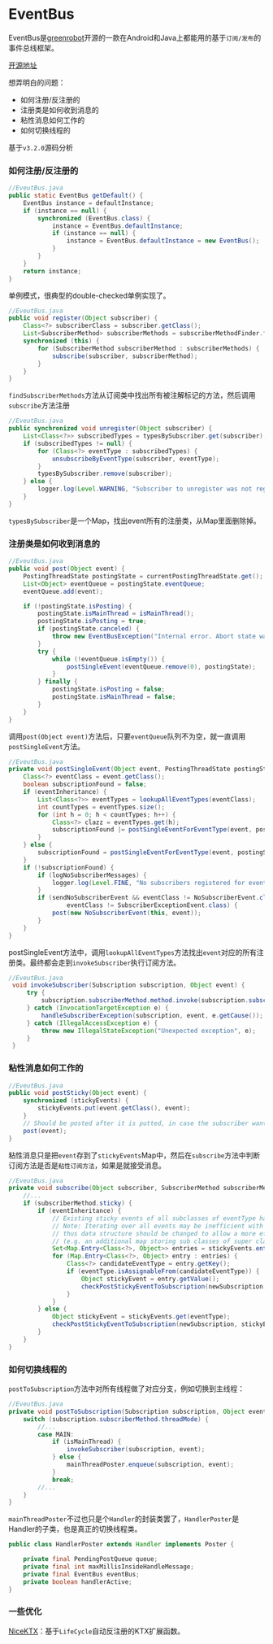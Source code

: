 # EventBus

EventBus是[greenrobot](https://github.com/greenrobot)开源的一款在Android和Java上都能用的基于`订阅/发布`的事件总线框架。

[开源地址](https://github.com/greenrobot/EventBus)

想弄明白的问题：

* 如何注册/反注册的
* 注册类是如何收到消息的
* 粘性消息如何工作的
* 如何切换线程的

基于`v3.2.0`源码分析

### 如何注册/反注册的

```java
//EveutBus.java
public static EventBus getDefault() {
    EventBus instance = defaultInstance;
    if (instance == null) {
        synchronized (EventBus.class) {
            instance = EventBus.defaultInstance;
            if (instance == null) {
                instance = EventBus.defaultInstance = new EventBus();
            }
        }
    }
    return instance;
}
```

单例模式，很典型的double-checked单例实现了。

```java
//EveutBus.java
public void register(Object subscriber) {
    Class<?> subscriberClass = subscriber.getClass();
    List<SubscriberMethod> subscriberMethods = subscriberMethodFinder.findSubscriberMethods(subscriberClass);
    synchronized (this) {
        for (SubscriberMethod subscriberMethod : subscriberMethods) {
            subscribe(subscriber, subscriberMethod);
        }
    }
}
```

`findSubscriberMethods`方法从订阅类中找出所有被注解标记的方法，然后调用`subscribe`方法注册

```java
//EveutBus.java
public synchronized void unregister(Object subscriber) {
    List<Class<?>> subscribedTypes = typesBySubscriber.get(subscriber);
    if (subscribedTypes != null) {
        for (Class<?> eventType : subscribedTypes) {
            unsubscribeByEventType(subscriber, eventType);
        }
        typesBySubscriber.remove(subscriber);
    } else {
        logger.log(Level.WARNING, "Subscriber to unregister was not registered before: " + subscriber.getClass());
    }
}
```

`typesBySubscriber`是一个Map，找出event所有的注册类，从Map里面删除掉。

### 注册类是如何收到消息的

```java
//EveutBus.java
public void post(Object event) {
    PostingThreadState postingState = currentPostingThreadState.get();
    List<Object> eventQueue = postingState.eventQueue;
    eventQueue.add(event);

    if (!postingState.isPosting) {
        postingState.isMainThread = isMainThread();
        postingState.isPosting = true;
        if (postingState.canceled) {
            throw new EventBusException("Internal error. Abort state was not reset");
        }
        try {
            while (!eventQueue.isEmpty()) {
                postSingleEvent(eventQueue.remove(0), postingState);
            }
        } finally {
            postingState.isPosting = false;
            postingState.isMainThread = false;
        }
    }
}
```

调用`post(Object event)`方法后，只要`eventQueue`队列不为空，就一直调用`postSingleEvent`方法。

```java
//EveutBus.java
private void postSingleEvent(Object event, PostingThreadState postingState) throws Error {
    Class<?> eventClass = event.getClass();
    boolean subscriptionFound = false;
    if (eventInheritance) {
        List<Class<?>> eventTypes = lookupAllEventTypes(eventClass);
        int countTypes = eventTypes.size();
        for (int h = 0; h < countTypes; h++) {
            Class<?> clazz = eventTypes.get(h);
            subscriptionFound |= postSingleEventForEventType(event, postingState, clazz);
        }
    } else {
        subscriptionFound = postSingleEventForEventType(event, postingState, eventClass);
    }
    if (!subscriptionFound) {
        if (logNoSubscriberMessages) {
            logger.log(Level.FINE, "No subscribers registered for event " + eventClass);
        }
        if (sendNoSubscriberEvent && eventClass != NoSubscriberEvent.class &&
                eventClass != SubscriberExceptionEvent.class) {
            post(new NoSubscriberEvent(this, event));
        }
    }
}
```

postSingleEvent方法中，调用`lookupAllEventTypes`方法找出`event`对应的所有注册类。最终都会走到`invokeSubscriber`执行订阅方法。

```java
//EveutBus.java
 void invokeSubscriber(Subscription subscription, Object event) {
     try {
         subscription.subscriberMethod.method.invoke(subscription.subscriber, event);
     } catch (InvocationTargetException e) {
         handleSubscriberException(subscription, event, e.getCause());
     } catch (IllegalAccessException e) {
         throw new IllegalStateException("Unexpected exception", e);
     }
 }
```

### 粘性消息如何工作的

```java
//EveutBus.java
public void postSticky(Object event) {
    synchronized (stickyEvents) {
        stickyEvents.put(event.getClass(), event);
    }
    // Should be posted after it is putted, in case the subscriber wants to remove immediately
    post(event);
} 
```

粘性消息只是把`event`存到了`stickyEvents`Map中，然后在`subscribe`方法中判断订阅方法是否是`粘性订阅方法`，如果是就接受消息。

```java
//EveutBus.java
private void subscribe(Object subscriber, SubscriberMethod subscriberMethod) {
    //...
    if (subscriberMethod.sticky) {
        if (eventInheritance) {
            // Existing sticky events of all subclasses of eventType have to be considered.
            // Note: Iterating over all events may be inefficient with lots of sticky events,
            // thus data structure should be changed to allow a more efficient lookup
            // (e.g. an additional map storing sub classes of super classes: Class -> List<Class>).
            Set<Map.Entry<Class<?>, Object>> entries = stickyEvents.entrySet();
            for (Map.Entry<Class<?>, Object> entry : entries) {
                Class<?> candidateEventType = entry.getKey();
                if (eventType.isAssignableFrom(candidateEventType)) {
                    Object stickyEvent = entry.getValue();
                    checkPostStickyEventToSubscription(newSubscription, stickyEvent);
                }
            }
        } else {
            Object stickyEvent = stickyEvents.get(eventType);
            checkPostStickyEventToSubscription(newSubscription, stickyEvent);
        }
    }
}
```

### 如何切换线程的

`postToSubscription`方法中对所有线程做了对应分支，例如切换到主线程：

```java
//EveutBus.java
private void postToSubscription(Subscription subscription, Object event, boolean isMainThread) {
    switch (subscription.subscriberMethod.threadMode) {
        //...
        case MAIN:
            if (isMainThread) {
                invokeSubscriber(subscription, event);
            } else {
                mainThreadPoster.enqueue(subscription, event);
            }
            break;
        //...
    }
}
```

`mainThreadPoster`不过也只是个`Handler`的封装类罢了，`HandlerPoster`是Handler的子类，也是真正的切换线程类。

```java
public class HandlerPoster extends Handler implements Poster {

    private final PendingPostQueue queue;
    private final int maxMillisInsideHandleMessage;
    private final EventBus eventBus;
    private boolean handlerActive;
}
```

### 一些优化

[NiceKTX](https://github.com/simplepeng/NiceKTX)：基于`LifeCycle`自动反注册的KTX扩展函数。

